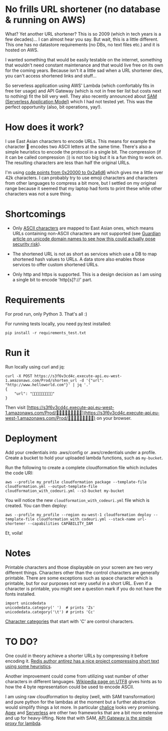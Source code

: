 No frills URL shortener (no database & running on AWS)
======================================================

What? Yet another URL shortener? This is so 2009 (which in tech years is a few decades)... I can almost hear you say. But wait, this is a little different. This one has no datastore requirements (no DBs, no text files etc.) and it is hosted on AWS.

I wanted something that would be easily testable on the internet, something that wouldn't need constant maintenance and that would live free on its own for the coming years. Because isn't it a little sad when a URL shortener dies, you can't access shortened links and stuff...

So serverless application using AWS' Lambda (which comfortably fits in free tier usage) and API Gateway (which is not in free tier list but costs next to nothing) fit the bill very well. They also recently announced about [SAM (Serverless Application Model)](https://aws.amazon.com/blogs/compute/introducing-simplified-serverless-application-deplyoment-and-management/) which I had not tested yet. This was the perfect opportunity (also, bit operations, yay!).

How does it work?
=================

I use East Asian characters to encode URLs. This means for example the character 𪛖 encodes two ASCII letters at the same time. There's also a simple heuristics to encode the protocol in a single bit. The compression (if it can be called compression :)) is not too big but it is a fun thing to work on. The resulting characters are less than half the original URLs.

I'm using [code points from 0x20000 to 0x2a6d6](https://en.wikipedia.org/wiki/CJK_Unified_Ideographs#CJK_Unified_Ideographs_Extension_F) which gives me a little over 42k characters. I can probably try to use emoji characters and characters from other languages to compress a bit more, but I settled on my original range because it seemed that my laptop had fonts to print these while other characters was not a sure thing.

Shortcomings
============

* Only [ASCII characters](https://en.wikipedia.org/wiki/ASCII#Printable_characters) are mapped to East Asian ones, which means URLs containing non-ASCII characters are not supported (see [Guardian article on unicode domain names to see how this could actually pose security risk](https://www.theguardian.com/technology/2017/apr/19/phishing-url-trick-hackers)).

* The shortened URL is not as short as services which use a DB to map shortened hash values to URLs. A data store also enables those services to offer custom shortened URLs.

* Only http and https is supported. This is a design decision as I am using a single bit to encode 'http[s]?://' part.

Requirements
============

For prod run, only Python 3. That's all :)

For running tests locally, you need py.test installed:

    pip install -r requirements_test.txt

Run it
======

Run locally using curl and jq:

    curl -X POST https://s3f6v3cd4c.execute-api.eu-west-1.amazonaws.com/Prod/shorten_url -d '{"url": "http://www.helloworld.com"}' | jq '.'
    {
        "url": "𣯷𣮮𣑥𣙬𣟷𣟲𣙤𡝣𣟭"
    }

Then visit [https://s3f6v3cd4c.execute-api.eu-west-1.amazonaws.com/Prod/𣯷𣮮𣑥𣙬𣟷𣟲𣙤𡝣𣟭](https://s3f6v3cd4c.execute-api.eu-west-1.amazonaws.com/Prod/𣯷𣮮𣑥𣙬𣟷𣟲𣙤𡝣𣟭) on your browser.

Deployment
==========

Add your credentials into .aws/config or .aws/credentials under a profile. Create a bucket to hold your uploaded lambda functions, such as `my-bucket`.

Run the following to create a complete cloudformation file which includes the code URI:

    aws --profile my_profile cloudformation package --template-file cloudformation.yml --output-template-file cloudformation_with_codeuri.yml --s3-bucket my-bucket

You will notice the new `cloudformation_with_codeuri.yml` file which is created. You can then deploy:

    aws --profile my_profile --region eu-west-1 cloudformation deploy --template-file cloudformation_with_codeuri.yml --stack-name url-shortener --capabilities CAPABILITY_IAM

Et, voila!

Notes
=====

Printable characters and those displayable on your screen are two very different things. Characters other than the control characters are generally printable. There are some exceptions such as space character which is printable, but for our purposes not very useful in a short URL. Even if a character is printable, you might see a question mark if you do not have the fonts installed. 

    import unicodedata
    unicodedata.category(' ')  # prints 'Zs'
    unicodedata.category('\t') # prints 'Cc'

[Character categories](https://en.wikipedia.org/wiki/Unicode_character_property#General_Category) that start with 'C' are control characters.

TO DO?
======

One could in theory achieve a shorter URLs by compressing it before encoding it. [Redis author antirez has a nice project compressing short text using some heuristics](https://github.com/antirez/smaz).

Another improvement could come from utilizing vast number of other characters in different languages. [Wikipedia page on UTF8](https://en.wikipedia.org/wiki/UTF-8#Description) gives hints as to how the 4 byte representation could be used to encode ASCII.

I am using raw cloudformation to deploy (well, with SAM transformation) and pure python for the lambdas at the moment but a further abstraction would simplify things a lot more. In particular [chalice](http://chalice.readthedocs.io/en/latest/) looks very promising. [Apex](http://apex.run/) and [Serverless](https://serverless.com/) are other two frameworks that are a bit more extensive and up for heavy-lifting. Note that with SAM, [API Gateway is the simple proxy for lambda](http://docs.aws.amazon.com/apigateway/latest/developerguide/api-gateway-set-up-simple-proxy.html#api-gateway-simple-proxy-for-lambda-input-format).
